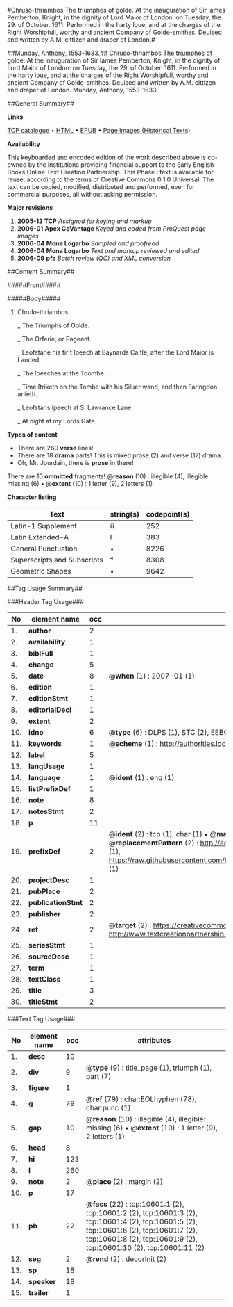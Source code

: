 #Chruso-thriambos The triumphes of golde. At the inauguration of Sir Iames Pemberton, Knight, in the dignity of Lord Maior of London: on Tuesday, the 29. of October. 1611. Performed in the harty loue, and at the charges of the Right Worshipfull, worthy and ancient Company of Golde-smithes. Deuised and written by A.M. cittizen and draper of London.#

##Munday, Anthony, 1553-1633.##
Chruso-thriambos The triumphes of golde. At the inauguration of Sir Iames Pemberton, Knight, in the dignity of Lord Maior of London: on Tuesday, the 29. of October. 1611. Performed in the harty loue, and at the charges of the Right Worshipfull, worthy and ancient Company of Golde-smithes. Deuised and written by A.M. cittizen and draper of London.
Munday, Anthony, 1553-1633.

##General Summary##

**Links**

[TCP catalogue](http://www.ota.ox.ac.uk/tcp/)  • 
[HTML](http://tei.it.ox.ac.uk/tcp/Texts-HTML/free/A07/A07895.html)  • 
[EPUB](http://tei.it.ox.ac.uk/tcp/Texts-EPUB/free/A07/A07895.epub) • 
[Page images (Historical Texts)](https://data.historicaltexts.jisc.ac.uk/view?pubId=eebo-99845685e&pageId=eebo-99845685e-10601-1)

**Availability**

This keyboarded and encoded edition of the
	       work described above is co-owned by the institutions
	       providing financial support to the Early English Books
	       Online Text Creation Partnership. This Phase I text is
	       available for reuse, according to the terms of Creative
	       Commons 0 1.0 Universal. The text can be copied,
	       modified, distributed and performed, even for
	       commercial purposes, all without asking permission.

**Major revisions**

1. __2005-12__ __TCP__ *Assigned for keying and markup*
1. __2006-01__ __Apex CoVantage__ *Keyed and coded from ProQuest page images*
1. __2006-04__ __Mona Logarbo__ *Sampled and proofread*
1. __2006-04__ __Mona Logarbo__ *Text and markup reviewed and edited*
1. __2006-09__ __pfs__ *Batch review (QC) and XML conversion*

##Content Summary##

#####Front#####

#####Body#####

1. Chruſo-thriambos.

    _ The Triumphs of Golde.

    _ The Orferie, or Pageant.

    _ Leofstane his firſt ſpeech at Baynards Caſtle, after the Lord Maior is Landed.

    _ The ſpeeches at the Toombe.

    _ Time ſtriketh on the Tombe with his Siluer wand, and then Faringdon ariſeth.

    _ Leofstans ſpeech at S. Lawrance Lane.

    _ At night at my Lords Gate.

**Types of content**

  * There are 260 **verse** lines!
  * There are 18 **drama** parts! This is mixed prose (2) and verse (17) drama.
  * Oh, Mr. Jourdain, there is **prose** in there!

There are 10 **ommitted** fragments! 
 @__reason__ (10) : illegible (4), illegible: missing (6)  •  @__extent__ (10) : 1 letter (9), 2 letters (1)

**Character listing**


|Text|string(s)|codepoint(s)|
|---|---|---|
|Latin-1 Supplement|ü|252|
|Latin Extended-A|ſ|383|
|General Punctuation|•|8226|
|Superscripts             and Subscripts|⁴|8308|
|Geometric Shapes|▪|9642|

##Tag Usage Summary##

###Header Tag Usage###

|No|element name|occ|attributes|
|---|---|---|---|
|1.|__author__|2||
|2.|__availability__|1||
|3.|__biblFull__|1||
|4.|__change__|5||
|5.|__date__|8| @__when__ (1) : 2007-01 (1)|
|6.|__edition__|1||
|7.|__editionStmt__|1||
|8.|__editorialDecl__|1||
|9.|__extent__|2||
|10.|__idno__|6| @__type__ (6) : DLPS (1), STC (2), EEBO-CITATION (1), PROQUEST (1), VID (1)|
|11.|__keywords__|1| @__scheme__ (1) : http://authorities.loc.gov/ (1)|
|12.|__label__|5||
|13.|__langUsage__|1||
|14.|__language__|1| @__ident__ (1) : eng (1)|
|15.|__listPrefixDef__|1||
|16.|__note__|8||
|17.|__notesStmt__|2||
|18.|__p__|11||
|19.|__prefixDef__|2| @__ident__ (2) : tcp (1), char (1)  •  @__matchPattern__ (2) : ([0-9\-]+):([0-9IVX]+) (1), (.+) (1)  •  @__replacementPattern__ (2) : http://eebo.chadwyck.com/downloadtiff?vid=$1&page=$2 (1), https://raw.githubusercontent.com/textcreationpartnership/Texts/master/tcpchars.xml#$1 (1)|
|20.|__projectDesc__|1||
|21.|__pubPlace__|2||
|22.|__publicationStmt__|2||
|23.|__publisher__|2||
|24.|__ref__|2| @__target__ (2) : https://creativecommons.org/publicdomain/zero/1.0/ (1), http://www.textcreationpartnership.org/docs/. (1)|
|25.|__seriesStmt__|1||
|26.|__sourceDesc__|1||
|27.|__term__|1||
|28.|__textClass__|1||
|29.|__title__|3||
|30.|__titleStmt__|2||


###Text Tag Usage###

|No|element name|occ|attributes|
|---|---|---|---|
|1.|__desc__|10||
|2.|__div__|9| @__type__ (9) : title_page (1), triumph (1), part (7)|
|3.|__figure__|1||
|4.|__g__|79| @__ref__ (79) : char:EOLhyphen (78), char:punc (1)|
|5.|__gap__|10| @__reason__ (10) : illegible (4), illegible: missing (6)  •  @__extent__ (10) : 1 letter (9), 2 letters (1)|
|6.|__head__|8||
|7.|__hi__|123||
|8.|__l__|260||
|9.|__note__|2| @__place__ (2) : margin (2)|
|10.|__p__|17||
|11.|__pb__|22| @__facs__ (22) : tcp:10601:1 (2), tcp:10601:2 (2), tcp:10601:3 (2), tcp:10601:4 (2), tcp:10601:5 (2), tcp:10601:6 (2), tcp:10601:7 (2), tcp:10601:8 (2), tcp:10601:9 (2), tcp:10601:10 (2), tcp:10601:11 (2)|
|12.|__seg__|2| @__rend__ (2) : decorInit (2)|
|13.|__sp__|18||
|14.|__speaker__|18||
|15.|__trailer__|1||
